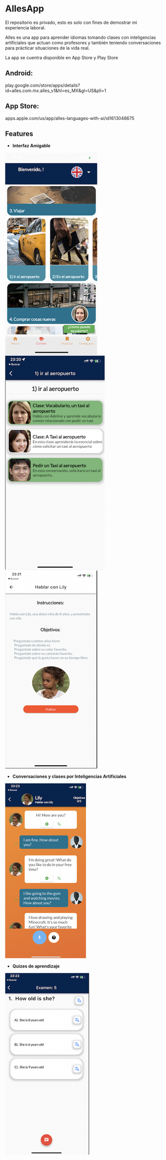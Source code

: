 # AllesApp
El repositorio es privado, esto es solo con fines de demostrar mi experiencia laboral.


Alles es una app para aprender idiomas tomando clases con inteligencias artificiales que actuan como profesores y también teniendo conversaciones para prácticar situaciones de la vida real.

La app se cuentra disponible en App Store y Play Store

## Android:

play.google.com/store/apps/details?id=alles.com.mx.alles_v1&hl=es_MX&gl=US&pli=1

## App Store:

apps.apple.com/us/app/alles-languages-with-ai/id1613048675

## Features
- **Interfaz Amigable**

![AppInteractive](interfaz.PNG)
![AppInteractive](interfaz2.PNG)
![AppInteractive](interfaz3.PNG)

- **Conversaciones y clases por Inteligencias Artificiales**

![AppInteractive](ai.PNG)

- **Quizes de aprendizaje**

![AppInteractive](quizzes.PNG)